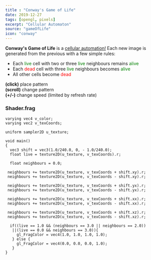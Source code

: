 ```yaml
---
title : "Conway's Game of Life"
date: 2019-12-27
tags: [opengl, pixels]
excerpt: "Cellular Automaton"
source: "gameOfLife"
icon: "conway"
---
```


**Conway's Game of Life** is a <a href="https://en.wikipedia.org/wiki/Conway%27s_Game_of_Life" >cellular automation!</a>
Each new image is generated from the previous with a few simple rules:
+ Each <span style="color: green;"> live </span> cell with two or three <span style="color: green;"> live </span> neighbours remains <span style="color: green;"> alive </span>
+ Each <span style="color: red;"> dead </span> cell with three <span style="color: green;"> live </span> neighbours becomes <span style="color: green;"> alive </span>
+ All other cells become <span style="color: red;"> dead </span>

<script src="soundmanager2-setup.js" id="setup"></script>
<script src="soundmanager2-jsmin.js" id="jsmin"></script>
<div id="embed-html" display="inline-block"></div>

<script type="text/javascript" src="/GameOfLife/html.nocache.js"></script>

<script>
  function handleMouseDown(evt) {
    evt.preventDefault();
    evt.stopPropagation();
    evt.target.style.cursor = 'default';
    window.focus();
  }

  function handleMouseUp(evt) {
    evt.preventDefault();
    evt.stopPropagation();
    evt.target.style.cursor = '';
  }
  document.getElementById('embed-html').addEventListener('mousedown', handleMouseDown, false);
  document.getElementById('embed-html').addEventListener('mouseup', handleMouseUp, false);
</script>
**(click)** place pattern  
**(scroll)** change pattern  
**(+/-)** change speed (limited by refresh rate)  

### Shader.frag
~~~
varying vec4 v_color;
varying vec2 v_texCoords;

uniform sampler2D u_texture;

void main()
{
  vec3 shift = vec3(1.0/240.0, 0, - 1.0/240.0);
  float live = texture2D(u_texture, v_texCoords).r;

  float neighbours = 0.0;

 neighbours += texture2D(u_texture, v_texCoords + shift.xy).r;
 neighbours += texture2D(u_texture, v_texCoords - shift.xy).r;
	
 neighbours += texture2D(u_texture, v_texCoords + shift.yx).r;
 neighbours += texture2D(u_texture, v_texCoords - shift.yx).r;
	
 neighbours += texture2D(u_texture, v_texCoords + shift.xx).r;
 neighbours += texture2D(u_texture, v_texCoords - shift.xx).r;
	
 neighbours += texture2D(u_texture, v_texCoords + shift.xz).r;
 neighbours += texture2D(u_texture, v_texCoords - shift.xz).r;

  if((live == 1.0 && (neighbours == 3.0 || neighbours == 2.0)) 
   ||(live == 0.0 && neighbours == 3.0)){
     gl_FragColor = vec4(1.0, 1.0, 1.0, 1.0);
   } else {
     gl_FragColor = vec4(0.0, 0.0, 0.0, 1.0);
   }
}
~~~
